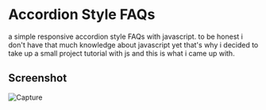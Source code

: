 # Accordion Style FAQs
a simple responsive accordion style FAQs with javascript. to be honest i don't have that much knowledge about javascript yet that's why i decided to take up a small project tutorial with js and this is what i came up with.
## Screenshot
![Capture](https://user-images.githubusercontent.com/52210745/106339882-ea63df00-62d2-11eb-9d37-42291647eeb8.PNG)
